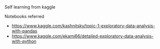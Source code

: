 Self learning from kaggle

Notebooks referred
* https://www.kaggle.com/kashnitsky/topic-1-exploratory-data-analysis-with-pandas
* https://www.kaggle.com/ekami66/detailed-exploratory-data-analysis-with-python
